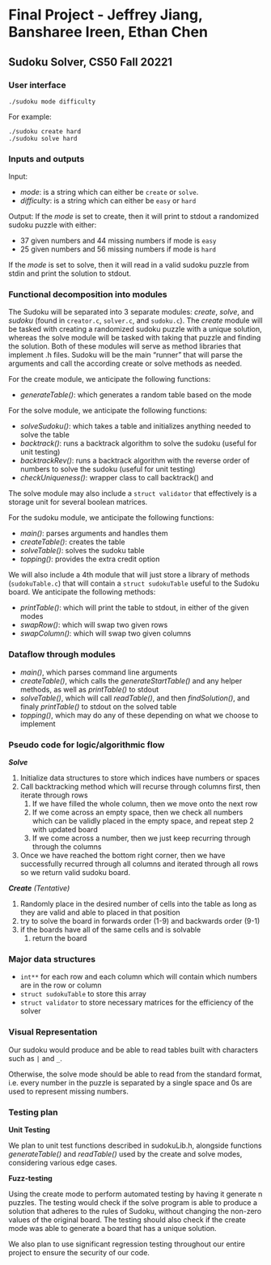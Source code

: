 # Final Project - Jeffrey Jiang, Bansharee Ireen, Ethan Chen
## Sudoku Solver, CS50 Fall 20221

### User interface

```text
./sudoku mode difficulty
```

For example: 

```text
./sudoku create hard
./sudoku solve hard
```

### Inputs and outputs

Input: 
- _mode_: is a string which can either be `create` or `solve`. 
- _difficulty_: is a string which can either be `easy` or `hard`

Output: 
If the _mode_ is set to create, then it will print to stdout a randomized sudoku puzzle with either: 
- 37 given numbers and 44 missing numbers if mode is `easy`
- 25 given numbers and 56 missing numbers if mode is `hard`

If the _mode_ is set to solve, then it will read in a valid sudoku puzzle from stdin and print the solution to stdout. 

### Functional decomposition into modules

The Sudoku will be separated into 3 separate modules: _create_, _solve_, and _sudoku_ (found in `creator.c`, `solver.c`, and `sudoku.c`). The _create_ module will be tasked with creating a randomized sudoku puzzle with a unique solution, whereas the solve module will be tasked with taking that puzzle and finding the solution. Both of these modules will serve as method libraries that implement .h files. Sudoku will be the main “runner” that will parse the arguments and call the according create or solve methods as needed.

For the create module, we anticipate the following functions:
* _generateTable()_: which generates a random table based on the mode

For the solve module, we anticipate the following functions:
* _solveSudoku()_: which takes a table and initializes anything needed to solve the table
* _backtrack()_: runs a backtrack algorithm to solve the sudoku (useful for unit testing)
* _backtrackRev()_: runs a backtrack algorithm with the reverse order of numbers to solve the sudoku (useful for unit testing)
* _checkUniqueness()_: wrapper class to call backtrack() and 

The solve module may also include a `struct validator` that effectively is a storage unit for several boolean matrices.

For the sudoku module, we anticipate the following functions:
* _main()_: parses arguments and handles them
* _createTable()_: creates the table
* _solveTable()_: solves the sudoku table
* _topping()_: provides the extra credit option

We will also include a 4th module that will just store a library of methods (`sudokuTable.c`) that will contain a `struct sudokuTable` useful to the Sudoku board. We anticipate the following methods:

* _printTable()_: which will print the table to stdout, in either of the given modes
* _swapRow()_: which will swap two given rows
* _swapColumn()_: which will swap two given columns


### Dataflow through modules

* _main()_, which parses command line arguments
* _createTable()_, which calls the _generateStartTable()_ and any helper methods, as well as _printTable()_ to stdout
* _solveTable()_, which will call _readTable()_, and then _findSolution()_, and finaly _printTable()_ to stdout on the solved table
* _topping()_, which may do any of these depending on what we choose to implement


### Pseudo code for logic/algorithmic flow

*__Solve__*
1. Initialize data structures to store which indices have numbers or spaces
2. Call backtracking method which will recurse through columns first, then iterate through rows
    1. If we have filled the whole column, then we move onto the next row
    2. If we come across an empty space, then we check all numbers which can be validly placed in the empty space, and repeat step 2 with updated board
    3. If we come across a number, then we just keep recurring through through the columns
3. Once we have reached the bottom right corner, then we have successfully recurred through all columns and iterated through all rows so we return valid sudoku board. 

*__Create__ (Tentative)*
1. Randomly place in the desired number of cells into the table as long as they are valid and able to placed in that position
2. try to solve the board in forwards order (1-9) and backwards order (9-1)
3. if the boards have all of the same cells and is solvable
    1. return the board


### Major data structures

* `int**` for each row and each column which will contain which numbers are in the row or column
* `struct sudokuTable` to store this array
* `struct validator` to store necessary matrices for the efficiency of the solver


### Visual Representation

Our sudoku would produce and be able to read tables built with characters such as `|` and `_`.

Otherwise, the solve mode should be able to read from the standard format, i.e. every number in the puzzle is separated by a single space and 0s are used to represent missing numbers.

### Testing plan

__Unit Testing__

We plan to unit test functions described in sudokuLib.h, alongside functions _generateTable()_ and _readTable()_ used by the create and solve modes, considering various edge cases.


__Fuzz-testing__

Using the create mode to perform automated testing by having it generate n puzzles. The testing would check if the solve program is able to produce a solution that adheres to the rules of Sudoku, without changing the non-zero values of the original board. The testing should also check if the create mode was able to generate a board that has a unique solution.

We also plan to use significant regression testing throughout our entire project to ensure the security of our code.